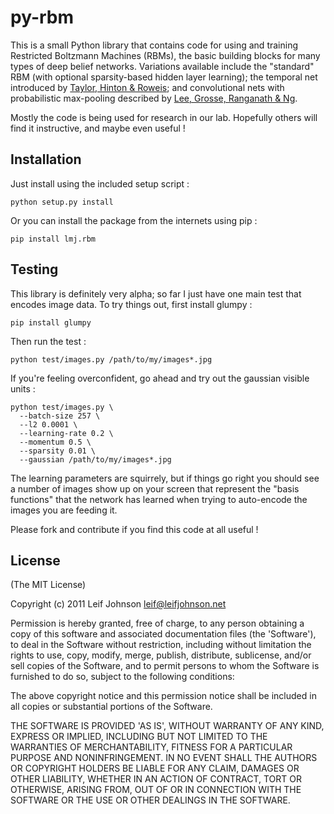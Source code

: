 # py-rbm

This is a small Python library that contains code for using and training
Restricted Boltzmann Machines (RBMs), the basic building blocks for many types
of deep belief networks. Variations available include the "standard" RBM (with
optional sparsity-based hidden layer learning); the temporal net introduced by
[Taylor, Hinton & Roweis][]; and convolutional nets with probabilistic
max-pooling described by [Lee, Grosse, Ranganath & Ng][].

Mostly the code is being used for research in our lab. Hopefully others will
find it instructive, and maybe even useful !

[Taylor, Hinton & Roweis]: http://www.cs.nyu.edu/~gwtaylor/publications/nips2006mhmublv/
[Lee, Grosse, Ranganath & Ng]: http://cacm.acm.org/magazines/2011/10/131415-unsupervised-learning-of-hierarchical-representations-with-convolutional-deep-belief-networks/fulltext

## Installation

Just install using the included setup script :

    python setup.py install

Or you can install the package from the internets using pip :

    pip install lmj.rbm

## Testing

This library is definitely very alpha; so far I just have one main test that
encodes image data. To try things out, first install glumpy :

    pip install glumpy

Then run the test :

    python test/images.py /path/to/my/images*.jpg

If you're feeling overconfident, go ahead and try out the gaussian visible
units :

    python test/images.py \
      --batch-size 257 \
      --l2 0.0001 \
      --learning-rate 0.2 \
      --momentum 0.5 \
      --sparsity 0.01 \
      --gaussian /path/to/my/images*.jpg

The learning parameters are squirrely, but if things go right you should see a
number of images show up on your screen that represent the "basis functions"
that the network has learned when trying to auto-encode the images you are
feeding it.

Please fork and contribute if you find this code at all useful !

[glumpy]: http://code.google.com/p/glumpy/

## License

(The MIT License)

Copyright (c) 2011 Leif Johnson <leif@leifjohnson.net>

Permission is hereby granted, free of charge, to any person obtaining a copy of
this software and associated documentation files (the 'Software'), to deal in
the Software without restriction, including without limitation the rights to
use, copy, modify, merge, publish, distribute, sublicense, and/or sell copies of
the Software, and to permit persons to whom the Software is furnished to do so,
subject to the following conditions:

The above copyright notice and this permission notice shall be included in all
copies or substantial portions of the Software.

THE SOFTWARE IS PROVIDED 'AS IS', WITHOUT WARRANTY OF ANY KIND, EXPRESS OR
IMPLIED, INCLUDING BUT NOT LIMITED TO THE WARRANTIES OF MERCHANTABILITY, FITNESS
FOR A PARTICULAR PURPOSE AND NONINFRINGEMENT. IN NO EVENT SHALL THE AUTHORS OR
COPYRIGHT HOLDERS BE LIABLE FOR ANY CLAIM, DAMAGES OR OTHER LIABILITY, WHETHER
IN AN ACTION OF CONTRACT, TORT OR OTHERWISE, ARISING FROM, OUT OF OR IN
CONNECTION WITH THE SOFTWARE OR THE USE OR OTHER DEALINGS IN THE SOFTWARE.
